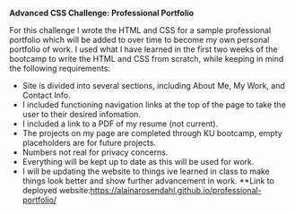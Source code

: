 **Advanced CSS Challenge: Professional Portfolio**

For this challenge I wrote the HTML and CSS for a sample professional portfolio which will be added to over time to become my own personal portfolio of work. I used what I have learned in the first two weeks of the bootcamp to write the HTML and CSS from scratch, while keeping in mind the following requirements:

* Site is divided into several sections, including About Me, My Work, and Contact Info.
* I included functioning navigation links at the top of the page to take the user to their desired infomation.
* I included a link to a PDF of my resume (not current).
* The projects on my page are completed through KU bootcamp, empty placeholders are for future projects.
* Numbers not real for privacy concerns. 
* Everything will be kept up to date as this will be used for work.
* I will be updating the website to things ive learned in class to make things look better and show further advancement in work.
**Link to deployed website:https://alainarosendahl.github.io/professional-portfolio/
